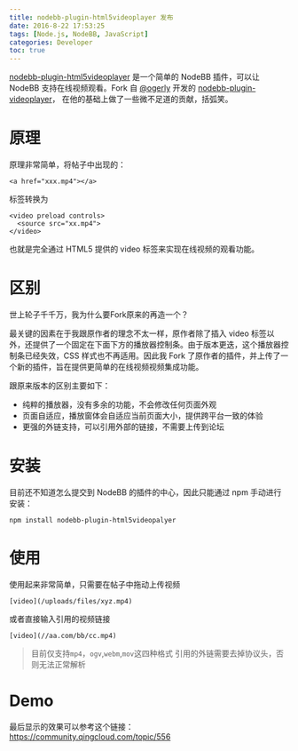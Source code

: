 ```yaml
---
title: nodebb-plugin-html5videoplayer 发布
date: 2016-8-22 17:53:25
tags: [Node.js, NodeBB, JavaScript]
categories: Developer
toc: true
---
```


[nodebb-plugin-html5videoplayer]() 是一个简单的 NodeBB 插件，可以让 NodeBB 支持在线视频观看。Fork 自 [@ogerly](https://github.com/ogerly) 开发的 [nodebb-plugin-videoplayer](https://github.com/ogerly/nodebb-plugin-videoplayer)， 在他的基础上做了一些微不足道的贡献，括弧笑。

<!-- more -->

# 原理

原理非常简单，将帖子中出现的：

```
<a href="xxx.mp4"></a>
```

标签转换为

```
<video preload controls>
  <source src="xx.mp4">
</video>
```

也就是完全通过 HTML5 提供的 video 标签来实现在线视频的观看功能。

# 区别

世上轮子千千万，我为什么要Fork原来的再造一个？

最关键的因素在于我跟原作者的理念不太一样，原作者除了插入 video 标签以外，还提供了一个固定在下面下方的播放器控制条。由于版本更迭，这个播放器控制条已经失效，CSS 样式也不再适用。因此我 Fork 了原作者的插件，并上传了一个新的插件，旨在提供更简单的在线视频视频集成功能。

跟原来版本的区别主要如下：

- 纯粹的播放器，没有多余的功能，不会修改任何页面外观
- 页面自适应，播放窗体会自适应当前页面大小，提供跨平台一致的体验
- 更强的外链支持，可以引用外部的链接，不需要上传到论坛

# 安装

目前还不知道怎么提交到 NodeBB 的插件的中心，因此只能通过 npm 手动进行安装：

```
npm install nodebb-plugin-html5videopalyer
```

# 使用

使用起来非常简单，只需要在帖子中拖动上传视频

```
[video](/uploads/files/xyz.mp4)
```

或者直接输入引用的视频链接

```
[video](//aa.com/bb/cc.mp4)
```

> 目前仅支持`mp4`，`ogv`,`webm`,`mov`这四种格式
> 引用的外链需要去掉协议头，否则无法正常解析

# Demo

最后显示的效果可以参考这个链接： https://community.qingcloud.com/topic/556
